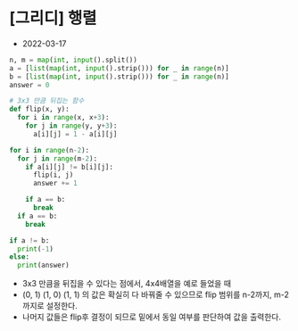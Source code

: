 # [그리디] 행렬

- 2022-03-17

```python
n, m = map(int, input().split())
a = [list(map(int, input().strip())) for _ in range(n)]
b = [list(map(int, input().strip())) for _ in range(n)]
answer = 0

# 3x3 만큼 뒤집는 함수
def flip(x, y):
  for i in range(x, x+3):
    for j in range(y, y+3):
      a[i][j] = 1 - a[i][j]

for i in range(n-2):
  for j in range(m-2):
    if a[i][j] != b[i][j]:
      flip(i, j)
      answer += 1

    if a == b:
      break
  if a == b:
    break

if a != b:
  print(-1)
else:
  print(answer)
```

- 3x3 만큼을 뒤집을 수 있다는 점에서, 4x4배열을 예로 들었을 때
- (0, 1) (1, 0) (1, 1) 의 값은 확실히 다 바꿔줄 수 있으므로 flip 범위를 n-2까지, m-2까지로 설정한다.
- 나머지 값들은 flip후 결정이 되므로 밑에서 동일 여부를 판단하여 값을 출력한다.
